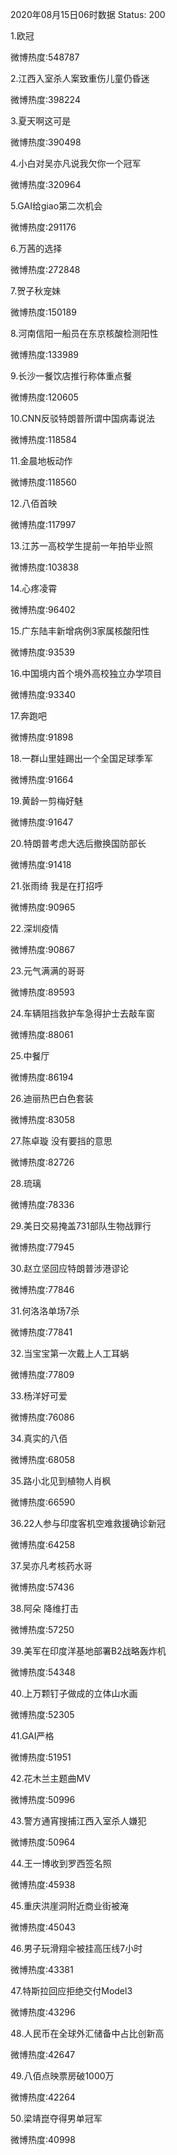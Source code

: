 2020年08月15日06时数据
Status: 200

1.欧冠

微博热度:548787

2.江西入室杀人案致重伤儿童仍昏迷

微博热度:398224

3.夏天啊这可是

微博热度:390498

4.小白对吴亦凡说我欠你一个冠军

微博热度:320964

5.GAI给giao第二次机会

微博热度:291176

6.万茜的选择

微博热度:272848

7.贺子秋宠妹

微博热度:150189

8.河南信阳一船员在东京核酸检测阳性

微博热度:133989

9.长沙一餐饮店推行称体重点餐

微博热度:120605

10.CNN反驳特朗普所谓中国病毒说法

微博热度:118584

11.金晨地板动作

微博热度:118560

12.八佰首映

微博热度:117997

13.江苏一高校学生提前一年拍毕业照

微博热度:103838

14.心疼凌霄

微博热度:96402

15.广东陆丰新增病例3家属核酸阳性

微博热度:93539

16.中国境内首个境外高校独立办学项目

微博热度:93340

17.奔跑吧

微博热度:91898

18.一群山里娃踢出一个全国足球季军

微博热度:91664

19.黄龄一剪梅好魅

微博热度:91647

20.特朗普考虑大选后撤换国防部长

微博热度:91418

21.张雨绮 我是在打招呼

微博热度:90965

22.深圳疫情

微博热度:90867

23.元气满满的哥哥

微博热度:89593

24.车辆阻挡救护车急得护士去敲车窗

微博热度:88061

25.中餐厅

微博热度:86194

26.迪丽热巴白色套装

微博热度:83058

27.陈卓璇 没有要挡的意思

微博热度:82726

28.琉璃

微博热度:78336

29.美日交易掩盖731部队生物战罪行

微博热度:77945

30.赵立坚回应特朗普涉港谬论

微博热度:77846

31.何洛洛单场7杀

微博热度:77841

32.当宝宝第一次戴上人工耳蜗

微博热度:77809

33.杨洋好可爱

微博热度:76086

34.真实的八佰

微博热度:68058

35.路小北见到植物人肖枫

微博热度:66590

36.22人参与印度客机空难救援确诊新冠

微博热度:64258

37.吴亦凡考核药水哥

微博热度:57436

38.阿朵 降维打击

微博热度:57250

39.美军在印度洋基地部署B2战略轰炸机

微博热度:54348

40.上万颗钉子做成的立体山水画

微博热度:52305

41.GAI严格

微博热度:51951

42.花木兰主题曲MV

微博热度:50996

43.警方通宵搜捕江西入室杀人嫌犯

微博热度:50964

44.王一博收到罗西签名照

微博热度:45938

45.重庆洪崖洞附近商业街被淹

微博热度:45043

46.男子玩滑翔伞被挂高压线7小时

微博热度:43381

47.特斯拉回应拒绝交付Model3

微博热度:43296

48.人民币在全球外汇储备中占比创新高

微博热度:42647

49.八佰点映票房破1000万

微博热度:42264

50.梁靖崑夺得男单冠军

微博热度:40998

